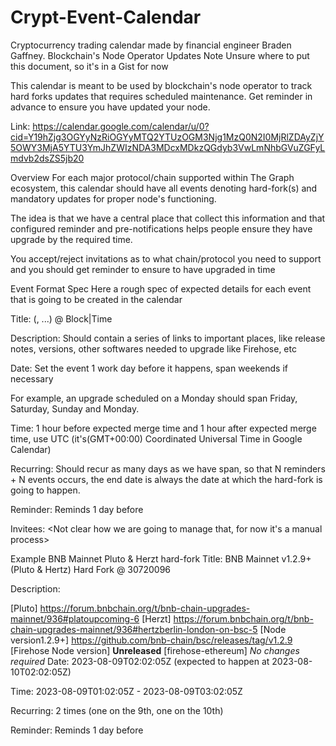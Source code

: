 # Crypt-Event-Calendar
Cryptocurrency trading calendar
made by financial engineer Braden Gaffney.
Blockchain's Node Operator Updates
Note Unsure where to put this document, so it's in a Gist for now

This calendar is meant to be used by blockchain's node operator to track hard forks updates that requires scheduled maintenance. Get reminder in advance to ensure you have updated your node.

Link: https://calendar.google.com/calendar/u/0?cid=Y19hZjg3OGYyNzRiOGYyMTQ2YTUzOGM3Njg1MzQ0N2I0MjRlZDAyZjY5OWY3MjA5YTU3YmJhZWIzNDA3MDcxMDkzQGdyb3VwLmNhbGVuZGFyLmdvb2dsZS5jb20

Overview
For each major protocol/chain supported within The Graph ecosystem, this calendar should have all events denoting hard-fork(s) and mandatory updates for proper node's functioning.

The idea is that we have a central place that collect this information and that configured reminder and pre-notifications helps people ensure they have upgrade by the required time.

You accept/reject invitations as to what chain/protocol you need to support and you should get reminder to ensure to have upgraded in time

Event Format Spec
Here a rough spec of expected details for each event that is going to be created in the calendar

Title: (, ...) @ Block|Time

Description: Should contain a series of links to important places, like release notes, versions, other softwares needed to upgrade like Firehose, etc

Date: Set the event 1 work day before it happens, span weekends if necessary

For example, an upgrade scheduled on a Monday should span Friday, Saturday, Sunday and Monday.

Time: 1 hour before expected merge time and 1 hour after expected merge time, use UTC (it's(GMT+00:00) Coordinated Universal Time in Google Calendar)

Recurring: Should recur as many days as we have span, so that N reminders + N events occurs, the end date is always the date at which the hard-fork is going to happen.

Reminder: Reminds 1 day before

Invitees: <Not clear how we are going to manage that, for now it's a manual process>

Example BNB Mainnet Pluto & Herzt hard-fork
Title: BNB Mainnet v1.2.9+ (Pluto & Hertz) Hard Fork @ 30720096

Description:

[Pluto] https://forum.bnbchain.org/t/bnb-chain-upgrades-mainnet/936#platoupcoming-6
[Herzt] https://forum.bnbchain.org/t/bnb-chain-upgrades-mainnet/936#hertzberlin-london-on-bsc-5
[Node version1.2.9+] https://github.com/bnb-chain/bsc/releases/tag/v1.2.9
[Firehose Node version] **Unreleased**
[firehose-ethereum] _No changes required_
Date: 2023-08-09T02:02:05Z (expected to happen at 2023-08-10T02:02:05Z)

Time: 2023-08-09T01:02:05Z - 2023-08-09T03:02:05Z

Recurring: 2 times (one on the 9th, one on the 10th)

Reminder: Reminds 1 day before

